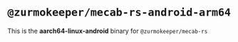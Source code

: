 # `@zurmokeeper/mecab-rs-android-arm64`

This is the **aarch64-linux-android** binary for `@zurmokeeper/mecab-rs`
